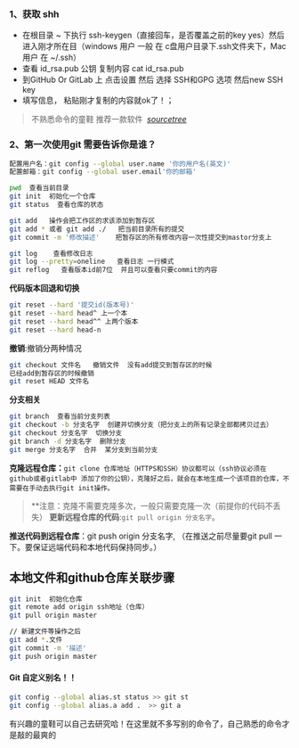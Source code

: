 ### 1、获取 shh 
- 在根目录 ~ 下执行 ssh-keygen（直接回车，是否覆盖之前的key yes）然后进入刚才所在目（windows 用户 一般 在 c盘用户目录下.ssh文件夹下，Mac 用户 在 ~/.ssh）
- 查看 id_rsa.pub 公钥 复制内容 cat id_rsa.pub
- 到GitHub Or GitLab 上 点击设置 然后 选择 SSH和GPG 选项 然后new SSH key
- 填写信息， 粘贴刚才复制的内容就ok了！；
>  不熟悉命令的童鞋 推荐一款软件  [*sourcetree*](https://www.google.com/search?newwindow=1&safe=strict&q=sourcetree&spell=1&sa=X&ved=0ahUKEwj0xIL9gZHjAhWCZs0KHcPXBHkQkeECCCwoAA) 



### 2、第一次使用git 需要告诉你是谁？

```sh
配置用户名：git config --global user.name '你的用户名(英文)'
配置邮箱：git config --global user.email'你的邮箱'
```
```sh
pwd  查看当前目录
git init  初始化一个仓库
git status  查看仓库的状态

git add   操作会把工作区的求该添加到暂存区
git add * 或者 git add ./   把当前目录所有的提交
git commit -m '修改描述'    把暂存区的所有修改内容一次性提交到mastor分支上

git log    查看修改日志
git log --pretty=oneline   查看日志 一行模式
git reflog   查看版本id前7位  并且可以查看只要commit的内容
```

**代码版本回退和切换**

```sh
git reset --hard '提交id(版本号)' 
​git reset --hard head^ 上一个本
git reset --hard head^^ 上两个版本
git reset --hard head-n
```

**撤销**:撤销分两种情况

```sh
git checkout 文件名   撤销文件  没有add提交到暂存区的时候
​已经add到暂存区的时候撤销 
git reset HEAD 文件名
```
**分支相关**
```sh
git branch  查看当前分支列表
git checkout -b 分支名字  创建并切换分支（把分支上的所有记录全部都拷贝过去）
git checkout 分支名字  切换分支
​git branch -d 分支名字  删除分支
git merge 分支名字  合并	某分支到当前分支	
```

**克隆远程仓库：**`git clone 仓库地址（HTTPS和SSH）协议都可以（ssh协议必须在github或者gitlab中 添加了你的公钥），克隆好之后，就会在本地生成一个该项目的仓库，不需要在手动去执行git init操作。 `
> **注意：克隆不需要克隆多次，一般只需要克隆一次（前提你的代码不丢失）
**更新远程仓库的代码**:`git pull origin 分支名字`。

**推送代码到远程仓库**：git push origin 分支名字, （在推送之前尽量要git pull 一下。要保证远端代码和本地代码保持同步。）

**本地文件和github仓库关联步骤**
---
```sh
git init  初始化仓库
git remote add origin ssh地址（仓库）
git pull origin master

// 新建文件等操作之后
git add *.文件
git commit -m '描述'
git push origin master
```
#### Git 自定义别名！！
```sh
git config --global alias.st status >> git st
git config --global alias.a add .  >> git a
```
有兴趣的童鞋可以自己去研究哈！在这里就不多写别的命令了，自己熟悉的命令才是敲的最爽的


